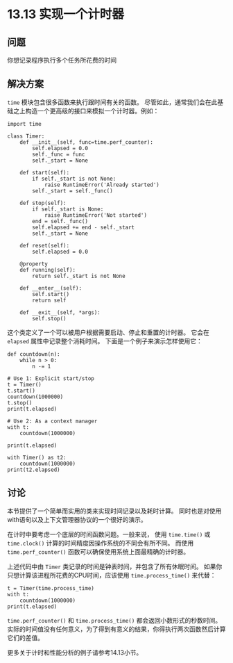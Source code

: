 # 13.13 实现一个计时器

## 问题

你想记录程序执行多个任务所花费的时间

## 解决方案

`time` 模块包含很多函数来执行跟时间有关的函数。 尽管如此，通常我们会在此基础之上构造一个更高级的接口来模拟一个计时器。例如：

```
import time

class Timer:
    def __init__(self, func=time.perf_counter):
        self.elapsed = 0.0
        self._func = func
        self._start = None

    def start(self):
        if self._start is not None:
            raise RuntimeError('Already started')
        self._start = self._func()

    def stop(self):
        if self._start is None:
            raise RuntimeError('Not started')
        end = self._func()
        self.elapsed += end - self._start
        self._start = None

    def reset(self):
        self.elapsed = 0.0

    @property
    def running(self):
        return self._start is not None

    def __enter__(self):
        self.start()
        return self

    def __exit__(self, *args):
        self.stop()
```

这个类定义了一个可以被用户根据需要启动、停止和重置的计时器。 它会在 `elapsed` 属性中记录整个消耗时间。 下面是一个例子来演示怎样使用它：

```
def countdown(n):
    while n > 0:
        n -= 1

# Use 1: Explicit start/stop
t = Timer()
t.start()
countdown(1000000)
t.stop()
print(t.elapsed)

# Use 2: As a context manager
with t:
    countdown(1000000)

print(t.elapsed)

with Timer() as t2:
    countdown(1000000)
print(t2.elapsed)
```

## 讨论

本节提供了一个简单而实用的类来实现时间记录以及耗时计算。 同时也是对使用with语句以及上下文管理器协议的一个很好的演示。

在计时中要考虑一个底层的时间函数问题。一般来说， 使用 `time.time()` 或 `time.clock()` 计算的时间精度因操作系统的不同会有所不同。 而使用 `time.perf_counter()` 函数可以确保使用系统上面最精确的计时器。

上述代码中由 `Timer` 类记录的时间是钟表时间，并包含了所有休眠时间。 如果你只想计算该进程所花费的CPU时间，应该使用 `time.process_time()` 来代替：

```
t = Timer(time.process_time)
with t:
    countdown(1000000)
print(t.elapsed)
```

`time.perf_counter()` 和 `time.process_time()` 都会返回小数形式的秒数时间。 实际的时间值没有任何意义，为了得到有意义的结果，你得执行两次函数然后计算它们的差值。

更多关于计时和性能分析的例子请参考14.13小节。
